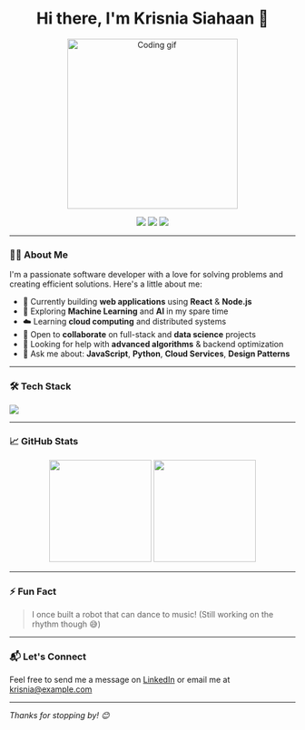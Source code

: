 <h1 align="center">Hi there, I'm Krisnia Siahaan 👋</h1>

<p align="center">
  <img src="https://media.giphy.com/media/qgQUggAC3Pfv687qPC/giphy.gif" width="300" alt="Coding gif">
</p>

<p align="center">
  <a href="mailto:krisniacalysta@gmail.com"><img src="https://img.shields.io/badge/email-krisniacalysta@gmail.com-blue?style=flat&logo=gmail"></a>
  <a href="https://www.linkedin.com/in/krisniacalysta"><img src="https://img.shields.io/badge/LinkedIn-Follow-blue?style=flat&logo=linkedin"></a>
  <a href="https://www.instagram.com/krisniacaly_/"><img src="https://img.shields.io/badge/Instagram-@krisniacaly__-pink?style=flat&logo=instagram"></a>
</p>

---

### 👨‍💻 About Me
I'm a passionate software developer with a love for solving problems and creating efficient solutions. Here's a little about me:

- 🚀 Currently building **web applications** using **React** & **Node.js**
- 🤖 Exploring **Machine Learning** and **AI** in my spare time
- ☁️ Learning **cloud computing** and distributed systems
- 🤝 Open to **collaborate** on full-stack and **data science** projects
- 🧠 Looking for help with **advanced algorithms** & backend optimization
- 💬 Ask me about: **JavaScript**, **Python**, **Cloud Services**, **Design Patterns**

---

### 🛠️ Tech Stack
<p align="left">
  <img src="https://skillicons.dev/icons?i=js,ts,react,nodejs,python,java,html,css,mongodb,firebase,aws,git,github,vscode" />
</p>

---

### 📈 GitHub Stats
<p align="center">
  <img src="https://github-readme-stats.vercel.app/api?username=your-github-Krisniasiahaan&show_icons=true&theme=github_dark" height="180"/>
  <img src="https://github-readme-streak-stats.herokuapp.com/?user=your-github-username&theme=github-dark-blue" height="180"/>
</p>

---

### ⚡ Fun Fact
> I once built a robot that can dance to music! (Still working on the rhythm though 😅)

---

### 📬 Let's Connect
Feel free to send me a message on [LinkedIn](https://www.linkedin.com/in/krisniacalysta) or email me at [krisnia@example.com](mailto:krisnia@example.com)

---

_Thanks for stopping by! 😊_
